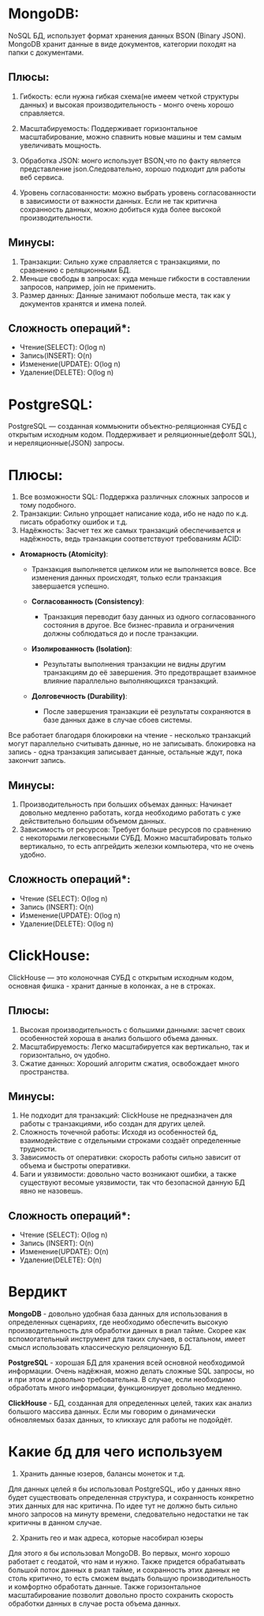 # MongoDB: 
NoSQL БД, использует формат хранения данных BSON (Binary JSON). 
MongoDB хранит данные в виде документов, категории походят на папки с документами.

## Плюсы:
1. Гибкость: если нужна гибкая схема(не имеем четкой структуры данных) и высокая производительность - монго очень хорошо справляется.
2. Масштабируемость: Поддерживает горизонтальное масштабирование, можно спавнить новые машины и тем самым увеличивать мощность.

3. Обработка JSON: монго использует BSON,что по факту является представление json.Следовательно, хорошо подходит для работы веб сервиса.

4. Уровень согласованности: можно выбрать уровень согласованности в зависимости от важности данных. Если не так критична сохранность данных, можно добиться куда более высокой производительности.


## Минусы:
1. Транзакции: Сильно хуже справляется с транзакциями, по сравнению с реляционными БД.
2. Меньше свободы в запросах: куда меньше гибкости в составлении запросов, например, join не применить.
3. Размер данных: Данные занимают побольше места, так как у документов хранятся и имена полей.

## Сложность операций*:
- Чтение(SELECT): O(log n)
- Запись(INSERT): O(n)  
- Изменение(UPDATE): O(log n)
- Удаление(DELETE): O(log n)

# PostgreSQL:
PostgreSQL —  созданная коммьюнити объектно-реляционная СУБД с открытым исходным кодом. Поддерживает и реляционные(дефолт SQL), и нереляционные(JSON) запросы.

# Плюсы:
1. Все возможности SQL: Поддержка различных сложных запросов и тому подобного.
2. Транзакции: Сильно упрощает написание кода, ибо не надо по к.д. писать обработку ошибок и т.д.
3. Надёжность: Засчет тех же самых транзакций обеспечивается и надёжность, ведь транзакции соответствуют требованиям ACID:
- **Атомарность (Atomicity)**:
   - Транзакция выполняется целиком или не выполняется вовсе. Все изменения данных происходят, только если транзакция завершается успешно.

   - **Согласованность (Consistency)**:
      - Транзакция переводит базу данных из одного согласованного состояния в другое. Все бизнес-правила и ограничения должны соблюдаться до и после транзакции.

   - **Изолированность (Isolation)**:
      - Результаты выполнения транзакции не видны другим транзакциям до её завершения. Это предотвращает взаимное влияние параллельно выполняющихся транзакций.

   - **Долговечность (Durability)**:
      - После завершения транзакции её результаты сохраняются в базе данных даже в случае сбоев системы.

Все работает благодаря блокировки на чтение - несколько транзакций могут параллельно считывать данные, но не записывать. блокировка на запись - одна транзакция записывает данные, остальные ждут, пока закончит запись.

## Минусы:
1. Производительность при больших объемах данных: Начинает довольно медленно работать, когда необходимо работать с уже действительно большим объемом данных.
2. Зависимость от ресурсов: Требует больше ресурсов по сравнению с некоторыми легковесными СУБД. Можно масштабировать только вертикально, то есть апгрейдить железки компьютера, что не очень удобно.

## Сложность операций*:
- Чтение (SELECT): O(log n) 
- Запись (INSERT): O(n)
- Изменение(UPDATE): O(log n)
- Удаление(DELETE): O(log n)

# ClickHouse:
ClickHouse — это колоночная СУБД с открытым исходным кодом, основная фишка - хранит данные в колонках, а не в строках. 
## Плюсы:
1. Высокая производительность с большими данными: засчет своих особенностей хороша в анализ большого объема данных.
2. Масштабируемость: Легко масштабируется как вертикально, так и горизонтально, оч удобно.
3. Сжатие данных: Хороший алгоритм сжатия, освобождает много пространства.

## Минусы:
1. Не подходит для транзакций: ClickHouse не предназначен для работы с транзакциями, ибо создан для других целей.
2. Сложность точечной работы: Исходя из особенностей бд, взаимодействие с отдельными строками создаёт определенные трудности.
2. Зависимость от оперативки: скорость работы сильно зависит от объема и быстроты оперативки.
3. Баги и уязвимости: довольно часто возникают ошибки, а также существуют весомые уязвимости, так что безопасной данную БД явно не назовешь.

## Сложность операций*:
- Чтение (SELECT): O(log n) 
- Запись (INSERT): O(n)
- Изменение(UPDATE): O(n)
- Удаление(DELETE): O(n)


# Вердикт

**MongoDB** - довольно удобная база данных для использования в определенных сценариях, где необходимо обеспечить высокую производительность для обработки данных в риал тайме. Скорее как вспомогательный инструмент для таких случаев, в остальном, имеет смысл использовать классическую реляционную БД. 

**PostgreSQL** - хорошая БД для хранения всей основной необходимой информации. Очень надёжная, можно делать сложные SQL запросы, но и при этом и довольно требовательна. В случае, если необходимо обработать много информации, функционирует довольно медленно. 

**ClickHouse** - БД, созданная для определенных целей, таких как анализ большого массива данных. Если мы говорим о динамически обновляемых базах данных, то кликхаус для работы не подойдёт.


# Какие бд для чего используем

1. Хранить данные юзеров, балансы монеток и т.д.

Для данных целей я бы использовал PostgreSQL, ибо у данных явно будет существовать определенная структура, и сохранность конкретно этих данных для нас критична. По идее тут не должно быть сильно много запросов на минуту времени, следовательно недостатки не так критичны в данном случае.

2. Хранить гео и мак адреса, которые насобирал юзеры

Для этого я бы использовал MongoDB. Во первых, монго хорошо работает с геодатой, что нам и нужно. Также придется обрабатывать большой поток данных в риал тайме, и сохранность этих данных не столь критично, то есть сможем выдать большую производительность и комфортно обработать данные. Также горизонтальное масштабирование позволит довольно просто сохранить скорость обработки данных в случае роста объема данных.


